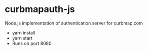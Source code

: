 # curbmapauth-js
Node.js implementation of authentication server for curbmap.com

* yarn install
* yarn start
* Runs on port 8080
